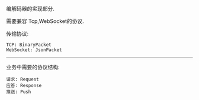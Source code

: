 编解码器的实现部分.

需要兼容 Tcp,WebSocket的协议.

传输协议:
```
TCP: BinaryPacket
WebSocket: JsonPacket
```

---

业务中需要的协议结构:

```
请求: Request
应答: Response
推送: Push
```